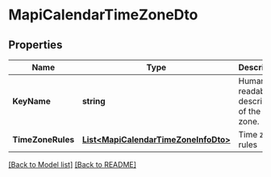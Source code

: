 # MapiCalendarTimeZoneDto
## Properties
Name | Type | Description | Notes
------------ | ------------- | ------------- | -------------
**KeyName** | **string** | Human-readable description of the time zone.              | [optional] 
**TimeZoneRules** | [**List&lt;MapiCalendarTimeZoneInfoDto&gt;**](MapiCalendarTimeZoneInfoDto.md) | Time zone rules              | [optional] 


[[Back to Model list]](Models.md) [[Back to README]](README.md)

